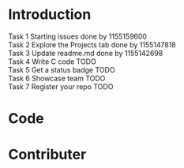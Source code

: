 # Introduction
Task 1 Starting issues done by 1155159600 <br>
Task 2 Explore the Projects tab done by 1155147818 <br>
Task 3 Update readme.md done by 1155142698 <br>
Task 4 Write C code TODO <br>
Task 5 Get a status badge TODO <br>
Task 6 Showcase team TODO <br>
Task 7 Register your repo TODO <br>

# Code

# Contributer
 
